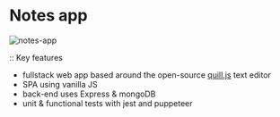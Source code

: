 # Notes app
![notes-app](https://user-images.githubusercontent.com/27879504/122638032-4fe42b00-d10f-11eb-93b2-27475606f841.gif)


:: Key features
- fullstack web app based around the open-source [quill.js](https://quilljs.com) text editor
- SPA using vanilla JS
- back-end uses Express & mongoDB
- unit & functional tests with jest and puppeteer
